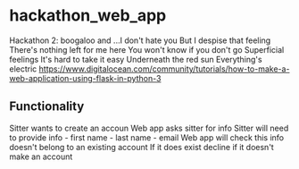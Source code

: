# hackathon_web_app
Hackathon 2: boogaloo and ...I don't hate you But I despise that feeling There's nothing left for me here You won't know if you don't go Superficial feelings It's hard to take it easy Underneath the red sun Everything's electric
https://www.digitalocean.com/community/tutorials/how-to-make-a-web-application-using-flask-in-python-3
## Functionality 
Sitter wants to create an accoun
Web app asks sitter for info
Sitter will need to provide info
    - first name
    - last name
     - email
Web app will check this info doesn't belong to an existing account
If it does exist
    decline
if it doesn't
    make an account